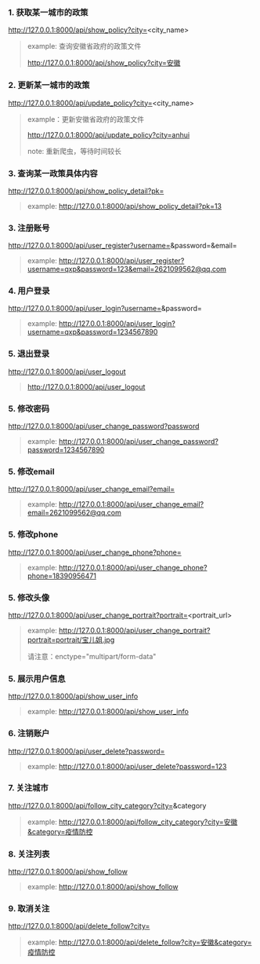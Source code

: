 ### 1. 获取某一城市的政策
http://127.0.0.1:8000/api/show_policy?city=<city_name>

> example: 查询安徽省政府的政策文件
> 
> http://127.0.0.1:8000/api/show_policy?city=安徽
> 


### 2. 更新某一城市的政策
http://127.0.0.1:8000/api/update_policy?city=<city_name>

> example：更新安徽省政府的政策文件
> 
> http://127.0.0.1:8000/api/update_policy?city=anhui
> 
> note: 重新爬虫，等待时间较长
> 

### 3. 查询某一政策具体内容
http://127.0.0.1:8000/api/show_policy_detail?pk=<pk>
> example: 
> http://127.0.0.1:8000/api/show_policy_detail?pk=13

### 3. 注册账号
http://127.0.0.1:8000/api/user_register?username=<username>&password=<password>&email=<email>
> example:
> http://127.0.0.1:8000/api/user_register?username=qxp&password=123&email=2621099562@qq.com
> 
>

### 4. 用户登录
http://127.0.0.1:8000/api/user_login?username=<username>&password=<password>
> example:
> http://127.0.0.1:8000/api/user_login?username=qxp&password=1234567890
> 


### 5. 退出登录
http://127.0.0.1:8000/api/user_logout
> http://127.0.0.1:8000/api/user_logout
> 

### 5. 修改密码
http://127.0.0.1:8000/api/user_change_password?password<password>
> example:
> http://127.0.0.1:8000/api/user_change_password?password=1234567890
> 


### 5. 修改email
http://127.0.0.1:8000/api/user_change_email?email=<email>
> example:
> http://127.0.0.1:8000/api/user_change_email?email=2621099562@qq.com
> 

### 5. 修改phone
http://127.0.0.1:8000/api/user_change_phone?phone=<phone>
> example:
> http://127.0.0.1:8000/api/user_change_phone?phone=18390956471
> 


### 5. 修改头像
http://127.0.0.1:8000/api/user_change_portrait?portrait=<portrait_url>
> example:
> http://127.0.0.1:8000/api/user_change_portrait?portrait=portrait/宝儿姐.jpg
> 
> 请注意：enctype="multipart/form-data"


### 5. 展示用户信息
http://127.0.0.1:8000/api/show_user_info
> example:
> http://127.0.0.1:8000/api/show_user_info
> 


### 6. 注销账户
http://127.0.0.1:8000/api/user_delete?password=<password>
> example:
> http://127.0.0.1:8000/api/user_delete?password=123
> 


### 7. 关注城市
http://127.0.0.1:8000/api/follow_city_category?city=<city>&category
> example:
> http://127.0.0.1:8000/api/follow_city_category?city=安徽&category=疫情防控
> 


### 8. 关注列表
http://127.0.0.1:8000/api/show_follow
> example:
> http://127.0.0.1:8000/api/show_follow
> 


### 9. 取消关注
http://127.0.0.1:8000/api/delete_follow?city=<city>
> example:
> http://127.0.0.1:8000/api/delete_follow?city=安徽&category=疫情防控
